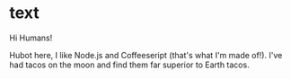 # text

Hi Humans!

Hubot here, I like Node.js and Coffeeseript (that's what I'm made of!).
I've had tacos on the moon and find them far superior to Earth tacos.
